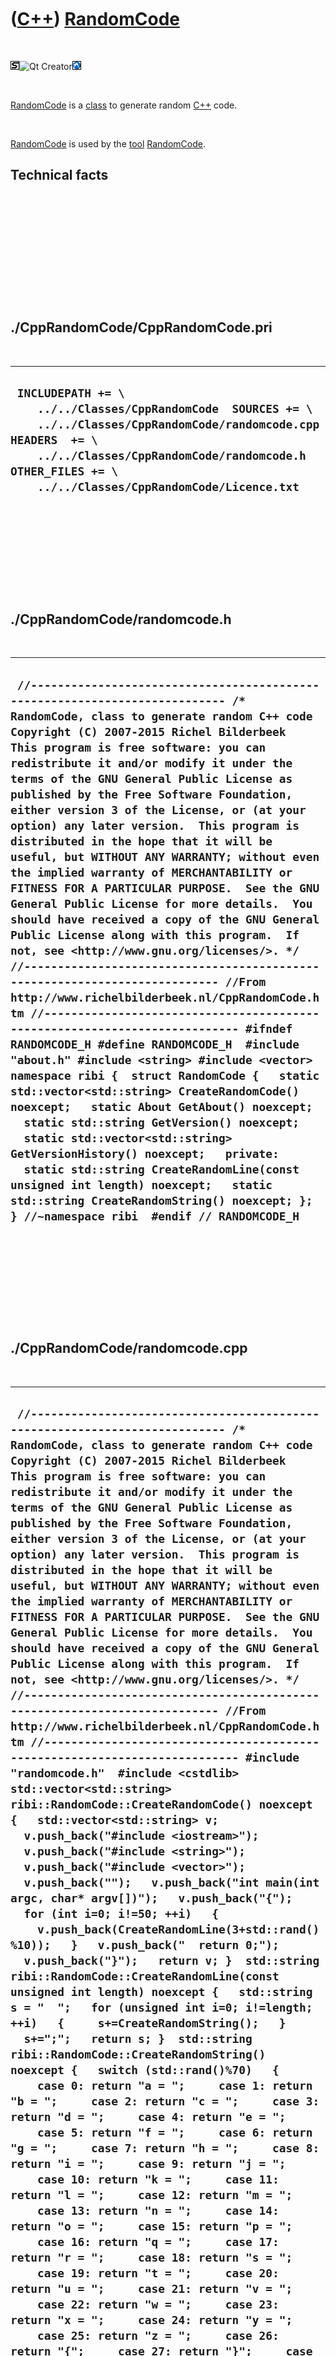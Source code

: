 
 

 

 

 

 

([C++](Cpp.md)) [RandomCode](CppRandomCode.md)
================================================

 

![STL](PicStl.png)![Qt
Creator](PicQtCreator.png)![Lubuntu](PicLubuntu.png)

 

[RandomCode](CppRandomCode.md) is a [class](CppClass.md) to generate
random [C++](Cpp.md) code.

 

[RandomCode](CppRandomCode.md) is used by the [tool](Tools.md)
[RandomCode](ToolRandomCode.md).

Technical facts
---------------

 

 

 

 

 

 

./CppRandomCode/CppRandomCode.pri
---------------------------------

 

  --------------------------------------------------------------------------------------------------------------------------------------------------------------------------------------------------------------------------------------------
  ` INCLUDEPATH += \     ../../Classes/CppRandomCode  SOURCES += \     ../../Classes/CppRandomCode/randomcode.cpp  HEADERS  += \     ../../Classes/CppRandomCode/randomcode.h  OTHER_FILES += \     ../../Classes/CppRandomCode/Licence.txt`
  --------------------------------------------------------------------------------------------------------------------------------------------------------------------------------------------------------------------------------------------

 

 

 

 

 

./CppRandomCode/randomcode.h
----------------------------

 

  -------------------------------------------------------------------------------------------------------------------------------------------------------------------------------------------------------------------------------------------------------------------------------------------------------------------------------------------------------------------------------------------------------------------------------------------------------------------------------------------------------------------------------------------------------------------------------------------------------------------------------------------------------------------------------------------------------------------------------------------------------------------------------------------------------------------------------------------------------------------------------------------------------------------------------------------------------------------------------------------------------------------------------------------------------------------------------------------------------------------------------------------------------------------------------------------------------------------------------------------------------------------------------------------------------------------------------------------------------------------------------------------------------------------------------------------------------------------------------------------------------------------------------------------------------------------------------------------
  ` //--------------------------------------------------------------------------- /* RandomCode, class to generate random C++ code Copyright (C) 2007-2015 Richel Bilderbeek  This program is free software: you can redistribute it and/or modify it under the terms of the GNU General Public License as published by the Free Software Foundation, either version 3 of the License, or (at your option) any later version.  This program is distributed in the hope that it will be useful, but WITHOUT ANY WARRANTY; without even the implied warranty of MERCHANTABILITY or FITNESS FOR A PARTICULAR PURPOSE.  See the GNU General Public License for more details.  You should have received a copy of the GNU General Public License along with this program.  If not, see <http://www.gnu.org/licenses/>. */ //--------------------------------------------------------------------------- //From http://www.richelbilderbeek.nl/CppRandomCode.htm //--------------------------------------------------------------------------- #ifndef RANDOMCODE_H #define RANDOMCODE_H  #include "about.h" #include <string> #include <vector>  namespace ribi {  struct RandomCode {   static std::vector<std::string> CreateRandomCode() noexcept;   static About GetAbout() noexcept;   static std::string GetVersion() noexcept;   static std::vector<std::string> GetVersionHistory() noexcept;   private:   static std::string CreateRandomLine(const unsigned int length) noexcept;   static std::string CreateRandomString() noexcept; };  } //~namespace ribi  #endif // RANDOMCODE_H`
  -------------------------------------------------------------------------------------------------------------------------------------------------------------------------------------------------------------------------------------------------------------------------------------------------------------------------------------------------------------------------------------------------------------------------------------------------------------------------------------------------------------------------------------------------------------------------------------------------------------------------------------------------------------------------------------------------------------------------------------------------------------------------------------------------------------------------------------------------------------------------------------------------------------------------------------------------------------------------------------------------------------------------------------------------------------------------------------------------------------------------------------------------------------------------------------------------------------------------------------------------------------------------------------------------------------------------------------------------------------------------------------------------------------------------------------------------------------------------------------------------------------------------------------------------------------------------------------------

 

 

 

 

 

./CppRandomCode/randomcode.cpp
------------------------------

 

  ---------------------------------------------------------------------------------------------------------------------------------------------------------------------------------------------------------------------------------------------------------------------------------------------------------------------------------------------------------------------------------------------------------------------------------------------------------------------------------------------------------------------------------------------------------------------------------------------------------------------------------------------------------------------------------------------------------------------------------------------------------------------------------------------------------------------------------------------------------------------------------------------------------------------------------------------------------------------------------------------------------------------------------------------------------------------------------------------------------------------------------------------------------------------------------------------------------------------------------------------------------------------------------------------------------------------------------------------------------------------------------------------------------------------------------------------------------------------------------------------------------------------------------------------------------------------------------------------------------------------------------------------------------------------------------------------------------------------------------------------------------------------------------------------------------------------------------------------------------------------------------------------------------------------------------------------------------------------------------------------------------------------------------------------------------------------------------------------------------------------------------------------------------------------------------------------------------------------------------------------------------------------------------------------------------------------------------------------------------------------------------------------------------------------------------------------------------------------------------------------------------------------------------------------------------------------------------------------------------------------------------------------------------------------------------------------------------------------------------------------------------------------------------------------------------------------------------------------------------------------------------------------------------------------------------------------------------------------------------------------------------------------------------------------------------------------------------------------------------------------------------------------------------------------------------------------------------------------------------------------------------------------------------------------------------------------------------------------------------------------------------------------------------------------------------------------------------------------------------------------------------------------------------------------------------------------------------------------------------------------------------------------------------------------------------------------------------------------------------------------------------------------------------------------------------------------------------------------------------------------------------------------------------------------------------------------------------------------------------------------------------------------------------------------------------------------------------------------------------------------------------------------------------------------------------------------------------------------------------------------------------------------------------------------------------------------------------------------------------------------------------------------------------------------------------------------------------------------------------------------------------------------------------------------------------------------------------------
  ` //--------------------------------------------------------------------------- /* RandomCode, class to generate random C++ code Copyright (C) 2007-2015 Richel Bilderbeek  This program is free software: you can redistribute it and/or modify it under the terms of the GNU General Public License as published by the Free Software Foundation, either version 3 of the License, or (at your option) any later version.  This program is distributed in the hope that it will be useful, but WITHOUT ANY WARRANTY; without even the implied warranty of MERCHANTABILITY or FITNESS FOR A PARTICULAR PURPOSE.  See the GNU General Public License for more details.  You should have received a copy of the GNU General Public License along with this program.  If not, see <http://www.gnu.org/licenses/>. */ //--------------------------------------------------------------------------- //From http://www.richelbilderbeek.nl/CppRandomCode.htm //--------------------------------------------------------------------------- #include "randomcode.h"  #include <cstdlib>  std::vector<std::string> ribi::RandomCode::CreateRandomCode() noexcept {   std::vector<std::string> v;   v.push_back("#include <iostream>");   v.push_back("#include <string>");   v.push_back("#include <vector>");   v.push_back("");   v.push_back("int main(int argc, char* argv[])");   v.push_back("{");    for (int i=0; i!=50; ++i)   {     v.push_back(CreateRandomLine(3+std::rand()%10));   }   v.push_back("  return 0;");   v.push_back("}");   return v; }  std::string ribi::RandomCode::CreateRandomLine(const unsigned int length) noexcept {   std::string s = "  ";   for (unsigned int i=0; i!=length; ++i)   {     s+=CreateRandomString();   }   s+=";";   return s; }  std::string ribi::RandomCode::CreateRandomString() noexcept {   switch (std::rand()%70)   {     case 0: return "a = ";     case 1: return "b = ";     case 2: return "c = ";     case 3: return "d = ";     case 4: return "e = ";     case 5: return "f = ";     case 6: return "g = ";     case 7: return "h = ";     case 8: return "i = ";     case 9: return "j = ";     case 10: return "k = ";     case 11: return "l = ";     case 12: return "m = ";     case 13: return "n = ";     case 14: return "o = ";     case 15: return "p = ";     case 16: return "q = ";     case 17: return "r = ";     case 18: return "s = ";     case 19: return "t = ";     case 20: return "u = ";     case 21: return "v = ";     case 22: return "w = ";     case 23: return "x = ";     case 24: return "y = ";     case 25: return "z = ";     case 26: return "{";     case 27: return "}";     case 28: return "(";     case 29: return ")";     case 30: return "*";     case 31: return "&";     case 32: return "int ";     case 33: return "const ";     case 34: return "double ";     case 35: return "std::string ";     case 36: return "++";     case 37: return "--";     case 38: return "+";     case 39: return "-";     case 40: return "/";     case 41: return "*";     case 42: return "static_cast<int>(";     case 43: return "static_cast<double>(";     case 44: return "class ";     case 45: return "struct ";     case 46: return "std::vector<double> ";     case 47: return "std::vector<int> ";     case 48: return "std::vector<std::string> ";     case 49: return "std::vector<std::vector<double> >";     case 50: return "std::vector<std::vector<int> >";     case 51: return "std::vector<std::vector<std::string> >";     case 52: return "for(int i=0; i!=j; ++i) { ";     case 53: return "while(1) { ";     case 55: return ")";     case 56: return ")";     case 57: return ")";     case 58: return "}";     case 59: return "}";     case 60: return "}";   }   return " "; }  ribi::About ribi::RandomCode::GetAbout() noexcept {   const About a(     "Richel Bilderbeek",     "RandomCode",     "generates random c++ code",     "the 17th of September 2013",     "2007-2015",     "http://www.richelbilderbeek.nl/ToolRandomCode.htm",     GetVersion(),     GetVersionHistory()   );   return a; }  std::string ribi::RandomCode::GetVersion() noexcept {   return "3.1"; }  std::vector<std::string> ribi::RandomCode::GetVersionHistory() noexcept {   return {     "2007-10-19: Version 1.0: initial version",     "2010-12-23: Version 2.0: seperated code generation from user interface",     "2011-01-07: Version 3.0: RandomCode can be used as desktop and web application"     "2013-09-17: Version 3.1: conformized versioning"   }; }`
  ---------------------------------------------------------------------------------------------------------------------------------------------------------------------------------------------------------------------------------------------------------------------------------------------------------------------------------------------------------------------------------------------------------------------------------------------------------------------------------------------------------------------------------------------------------------------------------------------------------------------------------------------------------------------------------------------------------------------------------------------------------------------------------------------------------------------------------------------------------------------------------------------------------------------------------------------------------------------------------------------------------------------------------------------------------------------------------------------------------------------------------------------------------------------------------------------------------------------------------------------------------------------------------------------------------------------------------------------------------------------------------------------------------------------------------------------------------------------------------------------------------------------------------------------------------------------------------------------------------------------------------------------------------------------------------------------------------------------------------------------------------------------------------------------------------------------------------------------------------------------------------------------------------------------------------------------------------------------------------------------------------------------------------------------------------------------------------------------------------------------------------------------------------------------------------------------------------------------------------------------------------------------------------------------------------------------------------------------------------------------------------------------------------------------------------------------------------------------------------------------------------------------------------------------------------------------------------------------------------------------------------------------------------------------------------------------------------------------------------------------------------------------------------------------------------------------------------------------------------------------------------------------------------------------------------------------------------------------------------------------------------------------------------------------------------------------------------------------------------------------------------------------------------------------------------------------------------------------------------------------------------------------------------------------------------------------------------------------------------------------------------------------------------------------------------------------------------------------------------------------------------------------------------------------------------------------------------------------------------------------------------------------------------------------------------------------------------------------------------------------------------------------------------------------------------------------------------------------------------------------------------------------------------------------------------------------------------------------------------------------------------------------------------------------------------------------------------------------------------------------------------------------------------------------------------------------------------------------------------------------------------------------------------------------------------------------------------------------------------------------------------------------------------------------------------------------------------------------------------------------------------------------------------------------------------------------------------------

 

 

 

 

 

 

This page has been created by the [tool](Tools.md)
[CodeToHtml](ToolCodeToHtml.md)
